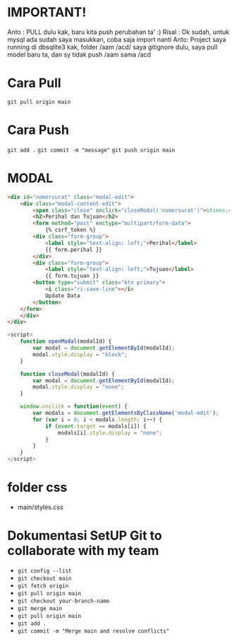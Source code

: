 # IMPORTANT! 
Anto : PULL dulu kak, baru kita push perubahan ta' :)
Risal : Ok sudah, untuk mysql ada sudah saya masukkan, coba saja import nanti
Anto: Project saya running di dbsqlite3 kak, folder /aam /acd/ saya gitignore dulu, saya pull model baru ta, dan sy tidak push /aam sama /acd

# Cara Pull
`git pull origin main` 

# Cara Push
`git add .`
`git commit -m "message"`
`git push origin main`

# MODAL 

```html
<div id="nomorsurat" class="modal-edit">
	<div class="modal-content-edit">
		<span class="close" onclick="closeModal('nomorsurat')">&times;</span>
		<h2>Perihal dan Tujuan</h2>
		<form method="post" enctype="multipart/form-data">
			{% csrf_token %}
		<div class="form-group">
			<label style="text-align: left;">Perihal</label>
			{{ form.perihal }}
		</div>
		<div class="form-group">
			<label style="text-align: left;">Tujuan</label>
			{{ form.tujuan }}
		<button type="submit" class="btn primary">
			<i class="ri-save-line"></i>
			Update Data
		</button>
	</form>
	</div>
</div>
```

```js
<script>
    function openModal(modalId) {
        var modal = document.getElementById(modalId);
        modal.style.display = "block";
    }

    function closeModal(modalId) {
        var modal = document.getElementById(modalId);
        modal.style.display = "none";
    }

    window.onclick = function(event) {
        var modals = document.getElementsByClassName('modal-edit');
        for (var i = 0; i < modals.length; i++) {
            if (event.target == modals[i]) {
                modals[i].style.display = "none";
            }
        }
    }
</script>
```


# folder css 
- main/styles.css


# Dokumentasi SetUP Git to collaborate with my team
- `git config --list`
- `git checkout main`
- `git fetch origin` 
- `git pull origin main`
- `git checkout your-branch-name`
- `git merge main`
- `git pull origin main` 
- `git add .`
- `git commit -m "Merge main and resolve conflicts"`

# 